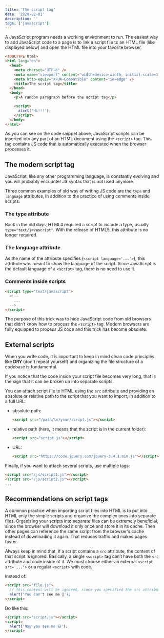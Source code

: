 ```yaml
---
title: 'The script tag'
date: '2020-02-01'
description: ''
tags: ['javascript']
---
```


A JavaScript program needs a working environment to run.
The easiest way to add JavaScript code to a page is to link a script file to an HTML file (like displayed below) and open the HTML file into your favorite browser.

```html
<!DOCTYPE html>
<html lang="en">
  <head>
    <meta charset="UTF-8" />
    <meta name="viewport" content="width=device-width, initial-scale=1.0" />
    <meta http-equiv="X-UA-Compatible" content="ie=edge" />
    <title>The script tag</title>
  </head>
  <body>
    <p>A random paragraph before the script tag</p>

    <script>
      alert('Hi!!!');
    </script>
  </body>
</html>
```

As you can see on the code snippet above, JavaScript scripts can be inserted into any part of an HTML document using the `<script>` tag.
This tag contains JS code that is automatically executed when the browser processes it.

## The modern script tag

JavaScript, like any other programming language, is constantly evolving and you will probably encounter JS syntax that is not used anymore.

Three common examples of old way of writing JS code are the `type` and `language` attributes, in addition to the practice of using comments inside scripts.

### The type attribute

Back in the old days, HTML4 required a script to include a type, usually `type="text/javascript"`.
With the release of HTML5, this attribute is no longer required.

### The language attribute

As the name of the attribute specifies (`<script language='...'>`), this attribute was meant to show the language of the script.
Since JavaScript is the default language of a `<script>` tag, there is no need to use it.

### Comments inside scripts

```html
<script type="text/javascript">
  <!--
    ...
  -->
</script>
```

The purpose of this trick was to hide JavaScript code from old browsers that didn’t know how to process the `<script>` tag.
Modern browsers are fully equipped to process JS code and this trick has become obsolete.

## External scripts

When you write code, it is important to keep in mind clean code principles like **DRY** (don't repeat yourself)
and organizing the file structure of a codebase is fundamental.

If you notice that the code inside your script file becomes very long, that is the sign that it can be broken up into separate scripts.

You can attach script file to HTML using the `src` attribute and providing an absolute or relative path to the script that you want to import, in addition to a full URL:

- absolute path:

  ```html
  <script src="/path/to/your/script.js"></script>
  ```

- relative path (here, it means that the script is in the current folder):

  ```html
  <script src="script.js"></script>
  ```

- URL:
  ```html
  <script src="https://code.jquery.com/jquery-3.4.1.min.js"></script>
  ```

Finally, if you want to attach several scripts, use multiple tags:

```html
<script src="/js/script1.js"></script>
<script src="/js/script2.js"></script>
...
```

## Recommendations on script tags

A common practice when importing script files into HTML is to put into HTML only the simple scripts and organize the complex ones into separate files.
Organizing your scripts into separate files can be extremely beneficial, since the browser will download it only once and store it in its cache.
Then other pages can reference the same script from the browser's cache instead of downloading it again.
That reduces traffic and makes pages faster.

Always keep in mind that, if a script contains a `src` attribute, the content of that script is ignored.
Basically, a single `<script>` tag can’t have both the `src` attribute and code inside of it.
We must choose either an external `<script src='...'>` or a regular `<script>` with code.

Instead of:

```html
<script src="file.js">
  // this content will be ignored, since you specified the src attribute
  alert('You can't see me 🙈');
</script>
```

Do like this:

```html
<script src="script.js"></script>
<script>
  alert('Now you see me 😃');
</script>
```
